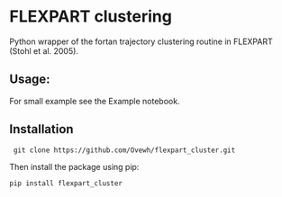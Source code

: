 # FLEXPART clustering

Python wrapper of the fortan trajectory clustering routine in FLEXPART (Stohl et al. 2005).

## Usage:

For small example see the Example notebook.

## Installation 

` git clone https://github.com/Ovewh/flexpart_cluster.git`

Then install the package using pip:

`pip install flexpart_cluster `
